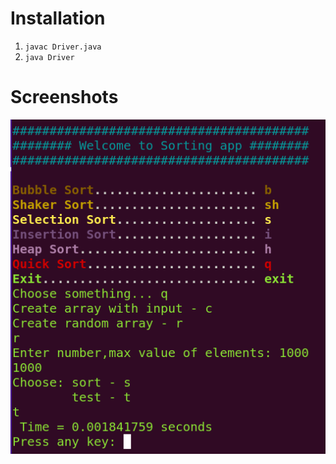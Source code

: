 # Installation
1. `javac Driver.java`
2. `java Driver`

# Screenshots

![sorting](./java_screen.png)
